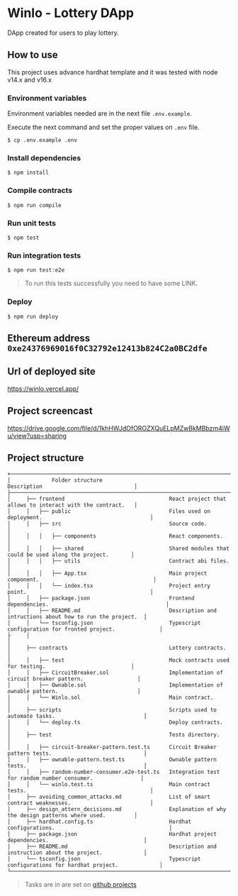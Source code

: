 # Winlo - Lottery DApp

DApp created for users to play lottery.

## How to use

This project uses advance hardhat template and it was tested with node v14.x and v16.x

### Environment variables

Environment variables needed are in the next file `.env.example`.

Execute the next command and set the proper values on `.env` file.

    $ cp .env.example .env

### Install dependencies

    $ npm install

### Compile contracts

    $ npm run compile

### Run unit tests

    $ npm test

### Run integration tests

    $ npm run test:e2e

> To run this tests successfully you need to have some LINK.

### Deploy

    $ npm run deploy

## Ethereum address `0xe24376969016f0C32792e12413b824C2a0BC2dfe`

## Url of deployed site

https://winlo.vercel.app/

## Project screencast

https://drive.google.com/file/d/1khHWJdOfOROZXQuELpMZwBkMBbzm4iWu/view?usp=sharing

## Project structure

```
+─────────────────────────────────────────────────────────────────────────────────────────────────────────────+
│             Folder structure                                        Description                             │ 
├─────────────────────────────────────────────────────────────────────────────────────────────────────────────+
│     ├── frontend                                 React project that allows to interact with the contract.   │
│     │   ├── public                               Files used on deployment.                                  │
│     │   ├── src                                  Source code.                                               │
│     │   │   ├── components                       React components.                                          │
│     │   │   ├── shared                           Shared modules that could be used along the project.       │
│     │   │   ├── utils                            Contract abi files.                                        │
│     │   │   ├── App.tsx                          Main project component.                                    │
│     │   │   └── index.tsx                        Project entry point.                                       │
│     │   ├── package.json                         Frontend dependencies.                                     │
│     │   ├── README.md                            Description and intructions about how to run the project.  │
│     │   └── tsconfig.json                        Typescript configuration for fronted project.              │
├     │                                                                                                       │ 
│     ├── contracts                                Lottery contracts.                                         │
│     │   ├── test                                 Mock contracts used for testing.                           │
│     │   ├── CircuitBreaker.sol                   Implementation of circuit breaker pattern.                 │
│     │   ├── Ownable.sol                          Implementation of ownable pattern.                         │
│     │   └── Winlo.sol                            Main contract.                                             │
│     ├── scripts                                  Scripts used to automate tasks.                            │
│     │   └── deploy.ts                            Deploy contracts.                                          │
│     ├── test                                     Tests directory.                                           │
│     │   ├── circuit-breaker-pattern.test.ts      Circuit Breaker pattern tests.                             │
│     │   ├── ownable-pattern.test.ts              Ownable pattern tests.                                     │
│     │   ├── random-number-consumer.e2e-test.ts   Integration test for random number consumer.               │
│     │   └── winlo.test.ts                        Main contract tests.                                       │
│     ├── avoiding_common_attacks.md               List of smart contract weaknesses.                         │
│     ├── design_attern_decisions.md               Explanation of why the design patterns where used.         │
│     ├── hardhat.config.ts                        Hardhat configurations.                                    │
│     ├── package.json                             Hardhat project dependencies.                              │
│     ├── README.md                                Description and instruction about the project.             │
│     └── tsconfig.json                            Typescript configurations for hardhat project.             │
└─────────────────────────────────────────────────────────────────────────────────────────────────────────────+
```

> Tasks are in are set on [github projects][1] 

[1]: https://github.com/arkgast/blockchain-developer-bootcamp-final-project/projects/1
